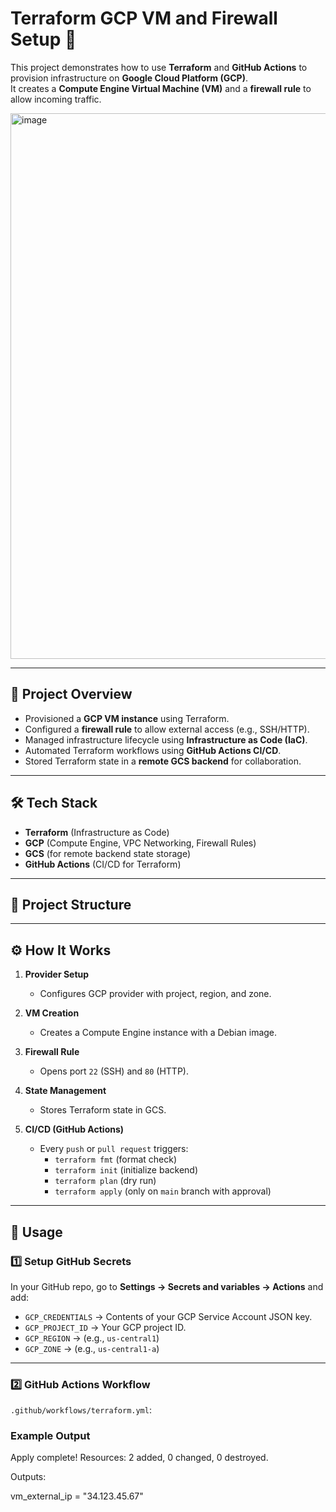 # Terraform GCP VM and Firewall Setup 🚀

This project demonstrates how to use **Terraform** and **GitHub Actions** to provision infrastructure on **Google Cloud Platform (GCP)**.  
It creates a **Compute Engine Virtual Machine (VM)** and a **firewall rule** to allow incoming traffic.

<img width="1916" height="873" alt="image" src="https://github.com/user-attachments/assets/8c0696ac-7990-4d67-b3e6-2582ceaa2fd0" />


---

## 📌 Project Overview
- Provisioned a **GCP VM instance** using Terraform.
- Configured a **firewall rule** to allow external access (e.g., SSH/HTTP).
- Managed infrastructure lifecycle using **Infrastructure as Code (IaC)**.
- Automated Terraform workflows using **GitHub Actions CI/CD**.
- Stored Terraform state in a **remote GCS backend** for collaboration.

---

## 🛠️ Tech Stack
- **Terraform** (Infrastructure as Code)
- **GCP** (Compute Engine, VPC Networking, Firewall Rules)
- **GCS** (for remote backend state storage)
- **GitHub Actions** (CI/CD for Terraform)

---

## 📂 Project Structure


---

## ⚙️ How It Works
1. **Provider Setup**  
   - Configures GCP provider with project, region, and zone.  

2. **VM Creation**  
   - Creates a Compute Engine instance with a Debian image.  

3. **Firewall Rule**  
   - Opens port `22` (SSH) and `80` (HTTP).  

4. **State Management**  
   - Stores Terraform state in GCS.  

5. **CI/CD (GitHub Actions)**  
   - Every `push` or `pull request` triggers:
     - `terraform fmt` (format check)  
     - `terraform init` (initialize backend)  
     - `terraform plan` (dry run)  
     - `terraform apply` (only on `main` branch with approval)  

---

## 🚀 Usage

### 1️⃣ Setup GitHub Secrets
In your GitHub repo, go to **Settings → Secrets and variables → Actions** and add:

- `GCP_CREDENTIALS` → Contents of your GCP Service Account JSON key.  
- `GCP_PROJECT_ID` → Your GCP project ID.  
- `GCP_REGION` → (e.g., `us-central1`)  
- `GCP_ZONE` → (e.g., `us-central1-a`)  

---

### 2️⃣ GitHub Actions Workflow
`.github/workflows/terraform.yml`:

### Example Output

Apply complete! Resources: 2 added, 0 changed, 0 destroyed.

Outputs:

vm_external_ip = "34.123.45.67"

